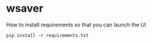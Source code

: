# wsaver
How to install requirements so that you can launch the UI

```pip install -r requirements.txt```
